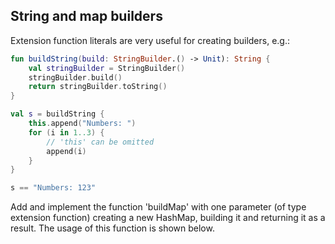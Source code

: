 ## String and map builders

Extension function literals are very useful for creating builders, e.g.:

```kotlin
fun buildString(build: StringBuilder.() -> Unit): String {
    val stringBuilder = StringBuilder()
    stringBuilder.build()
    return stringBuilder.toString()
}

val s = buildString {
    this.append("Numbers: ")
    for (i in 1..3) {
        // 'this' can be omitted
        append(i)
    }
}

s == "Numbers: 123"
```

Add and implement the function 'buildMap' with one parameter (of type extension function) creating a new HashMap,
building it and returning it as a result.
The usage of this function is shown below.